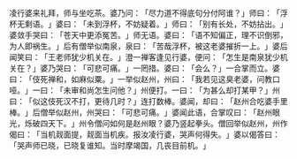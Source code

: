 凌行婆来礼拜，师与坐吃茶。婆乃问：​「尽力道不得底句分付阿谁？​」师曰：​「浮杯无剩语。​」婆曰：​「未到浮杯，不妨疑着。​」师曰：​「别有长处，不妨拈出。​」婆敛手哭曰：​「苍天中更添冤苦。​」师无语。婆曰：​「语不知偏正，理不识倒邪，为人即祸生。​」后有僧举似南泉，泉曰：​「苦哉浮杯，被这老婆摧折一上。​」婆后闻笑曰：​「王老师犹少机关在。​」澄一禅客逢见行婆，便问：​「怎生是南泉犹少机关在？​」婆乃哭曰：​「可悲可痛。​」一罔措。婆曰：​「会么？​」一合掌而立。婆曰：​「伎死禅和，如麻似粟。​」一举似赵州，州曰：​「我若见这臭老婆，问教口哑。​」一曰：​「未审和尚怎生问他？​」州便打。一曰：​「为甚么却打某甲？​」州曰：​「似这伎死汉不打，更待几时？​」连打数棒。婆闻，却曰：​「赵州合吃婆手里棒。​」后僧举似赵州，州哭曰：​「可悲可痛。​」婆闻此语，合掌叹曰：​「赵州眼光，烁破四天下。​」州令僧问如何是赵州眼？婆乃竖起拳头。僧回举似赵州，州作偈曰：​「当机觌面提，觌面当机疾。报汝凌行婆，哭声何得失。​」婆以偈答曰：​「哭声师已晓，已晓复谁知。当时摩竭国，几丧目前机。​」